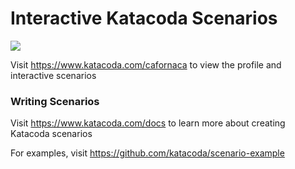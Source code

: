 # Interactive Katacoda Scenarios

[![](http://shields.katacoda.com/katacoda/cafornaca/count.svg)](https://www.katacoda.com/cafornaca "Get your profile on Katacoda.com")

Visit https://www.katacoda.com/cafornaca to view the profile and interactive scenarios

### Writing Scenarios
Visit https://www.katacoda.com/docs to learn more about creating Katacoda scenarios

For examples, visit https://github.com/katacoda/scenario-example
